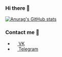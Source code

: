 ### Hi there 👋

[![Anurag's GitHub stats](https://github-readme-stats.vercel.app/api?username=kazaev&theme=tokyonight&show_icons=true)](https://github.com/anuraghazra/github-readme-stats)
### Contact me 🔗

- <a href="https://vk.com/kazaev"><img src="https://upload.wikimedia.org/wikipedia/commons/thumb/4/4e/VK_Compact_Logo.svg/1024px-VK_Compact_Logo.svg.png" width=14 height=14 /> VK</a>
- <a href="https://t.me/kaza3v"><img src="https://upload.wikimedia.org/wikipedia/commons/thumb/8/82/Telegram_logo.svg/768px-Telegram_logo.svg.png" width=14 height=14 /> Telegram</a>
